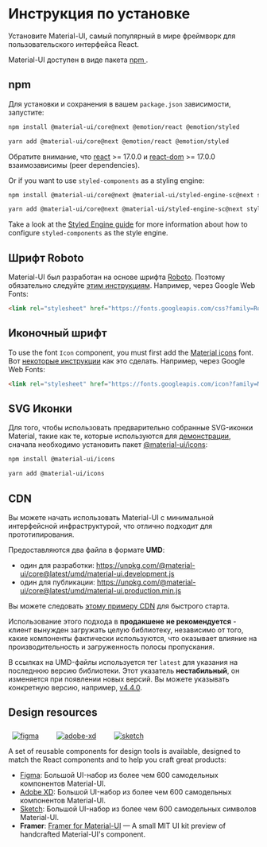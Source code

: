 # Инструкция по установке

<p class="description">Установите Material-UI, самый популярный в мире фреймворк для пользовательского интерфейса React.</p>

Material-UI доступен в виде пакета [ npm ](https://www.npmjs.com/package/@material-ui/core).

## npm

Для установки и сохранения в вашем ` package.json ` зависимости, запустите:

```sh
npm install @material-ui/core@next @emotion/react @emotion/styled
```
```sh
yarn add @material-ui/core@next @emotion/react @emotion/styled
```

<!-- #react-peer-version -->

Обратите внимание, что [react](https://www.npmjs.com/package/react) >= 17.0.0 и [react-dom](https://www.npmjs.com/package/react-dom) >= 17.0.0 взаимозависимы (peer dependencies).

Or if you want to use `styled-components` as a styling engine:

```sh
npm install @material-ui/core@next @material-ui/styled-engine-sc@next styled-components
```
```sh
yarn add @material-ui/core@next @material-ui/styled-engine-sc@next styled-components
```

Take a look at the [Styled Engine guide](/guides/styled-engine/) for more information about how to configure `styled-components` as the style engine.

## Шрифт Roboto

Material-UI был разработан на основе шрифта [Roboto](https://fonts.google.com/specimen/Roboto). Поэтому обязательно следуйте [этим инструкциям](/components/typography/#general). Например, через Google Web Fonts:

```html
<link rel="stylesheet" href="https://fonts.googleapis.com/css?family=Roboto:300,400,500,700&display=swap" />
```

## Иконочный шрифт

To use the font `Icon` component, you must first add the [Material icons](https://fonts.google.com/icons) font. Вот [некоторые инструкции](/components/icons/#font-icons) как это сделать. Например, через Google Web Fonts:

```html
<link rel="stylesheet" href="https://fonts.googleapis.com/icon?family=Material+Icons" />
```

## SVG Иконки

Для того, чтобы использовать предварительно собранные SVG-иконки Material, такие как те, которые используются для [демонстрации](/components/icons/), сначала необходимо установить пакет [@material-ui/icons](https://www.npmjs.com/package/@material-ui/icons):

```sh
npm install @material-ui/icons
```
```sh
yarn add @material-ui/icons
```

## CDN

Вы можете начать использовать Material-UI с минимальной интерфейсной инфраструктурой, что отлично подходит для прототипирования.

Предоставляются два файла в формате **UMD**:

- один для разработки: https://unpkg.com/@material-ui/core@latest/umd/material-ui.development.js
- один для публикации: https://unpkg.com/@material-ui/core@latest/umd/material-ui.production.min.js

Вы можете следовать [этому примеру CDN](https://github.com/mui-org/material-ui/tree/master/examples/cdn) для быстрого старта.

Использование этого подхода в **продакшене** **не рекомендуется** - клиент вынужден загружать целую библиотеку, независимо от того, какие компоненты фактически используются, что оказывает влияние на производительность и загруженность полосы пропускания.

В ссылках на UMD-файлы используется тег `latest` для указания на последнюю версию библиотеки. Этот указатель **нестабильный**, он изменяется при появлении новых версий. Вы можете указывать конкретную версию, например, [v4.4.0](https://unpkg.com/@material-ui/core@4.4.0/umd/material-ui.development.js).

## Design resources

<a href="https://material-ui.com/store/items/figma-react/?utm_source=docs&utm_medium=referral&utm_campaign=installation-figma" style="margin-left: 8px; margin-top: 8px; display: inline-block;"><img src="/static/images/download-figma.svg" alt="figma" /></a>
<a href="https://material-ui.com/store/items/adobe-xd-react/?utm_source=docs&utm_medium=referral&utm_campaign=installation-adobe-xd" style="margin-left: 32px; margin-top: 8px; display: inline-block;"><img src="/static/images/download-adobe-xd.svg" alt="adobe-xd" /></a>
<a href="https://material-ui.com/store/items/sketch-react/?utm_source=docs&utm_medium=referral&utm_campaign=installation-sketch" style="margin-left: 32px; margin-top: 8px; display: inline-block;"><img src="/static/images/download-sketch.svg" alt="sketch" /></a>

A set of reusable components for design tools is available, designed to match the React components and to help you craft great products:

- [Figma](https://material-ui.com/store/items/figma-react/?utm_source=docs&utm_medium=referral&utm_campaign=installation-figma): Большой UI-набор из более чем 600 самодельных компонентов Material-UI.
- [Adobe XD](https://material-ui.com/store/items/adobe-xd-react/?utm_source=docs&utm_medium=referral&utm_campaign=installation-adobe-xd): Большой UI-набор из более чем 600 самодельных компонентов Material-UI.
- [Sketch](https://material-ui.com/store/items/sketch-react/?utm_source=docs&utm_medium=referral&utm_campaign=installation-sketch): Большой UI-набор из более чем 600 самодельных символов Material-UI.
- **Framer**: [Framer for Material-UI](https://packages.framer.com/package/material-ui/material-ui) — A small MIT UI kit preview of handcrafted Material-UI's component.
